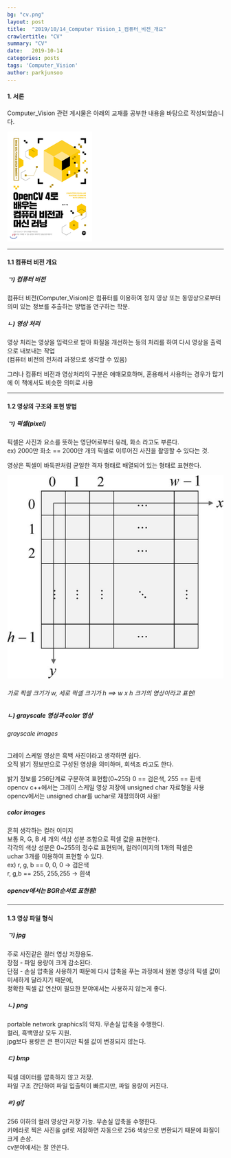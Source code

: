 ```yaml
---
bg: "cv.png"
layout: post
title:  "2019/10/14_Computer Vision_1_컴퓨터_비전_개요"
crawlertitle: "CV"
summary: "CV"
date:   2019-10-14
categories: posts
tags: 'Computer_Vision'
author: parkjunsoo
---
```


#### 1. 서론

Computer_Vision 관련 게시물은 아래의 교재를 공부한 내용을 바탕으로 작성되었습니다.

![cv_book](https://github.com/junsoofeb/junsoofeb.github.io/raw/master/assets/images/cv_book.png)
***

#### 1.1 컴퓨터 비전 개요

##### ㄱ) 컴퓨터 비전
컴퓨터 비전(Computer_Vision)은 컴퓨터를 이용하여 정지 영상 또는 동영상으로부터 의미 있는 정보를 추출하는 방법을 연구하는 학문.  

##### ㄴ) 영상 처리
영상 처리는 영상을 입력으로 받아 화질을 개선하는 등의 처리를 하여 다시 영상을 출력으로 내보내는 작업  
(컴퓨터 비전의 전처리 과정으로 생각할 수 있음)  

그러나 컴퓨터 비전과 영상처리의 구분은 애매모호하며, 혼용해서 사용하는 경우가 많기에 이 책에서도 비슷한 의미로 사용

***
#### 1.2 영상의 구조와 표현 방법

##### ㄱ) 픽셀(pixel)
픽셀은 사진과 요소를 뜻하는 영단어로부터 유래, 화소 라고도 부른다.  
ex) 2000만 화소 == 2000만 개의 픽셀로 이루어진 사진을 촬영할 수 있다는 것.  

영상은 픽셀이 바둑판처럼 균일한 격자 형태로 배열되어 있는 형태로 표현한다.


![cv_0](https://github.com/junsoofeb/junsoofeb.github.io/raw/master/assets/images/cv_0.png)

###### 가로 픽셀 크기가 w, 세로 픽셀 크기가 h ==> w x h 크기의 영상이라고 표현!


##### ㄴ) grayscale 영상과 color 영상

###### grayscale images
그레이 스케일 영상은 흑백 사진이라고 생각하면 쉽다.  
오직 밝기 정보만으로 구성된 영상을 의미하며, 회색조 라고도 한다.

밝기 정보를 256단계로 구분하여 표현함(0~255)  0 == 검은색, 255 == 흰색  
opencv c++에서는 그레이 스케일 영상 저장에 unsigned char 자료형을 사용  
opencv에서는 unsigned char를 uchar로 재정의하여 사용!




##### color images
흔히 생각하는 컬러 이미지  
보통 R, G, B 세 개의 색상 성분 조합으로 픽셀 값을 표현한다.  
각각의 색상 성분은 0~255의 정수로 표현되며, 컬러이미지의 1개의 픽셀은  
uchar 3개를 이용하여 표현할 수 있다.  
ex) r, g, b == 0, 0, 0  -> 검은색   
    r, g,b == 255, 255,255 -> 흰색

##### opencv에서는 BGR순서로 표현됨!

***

#### 1.3 영상 파일 형식

##### ㄱ) jpg  
주로 사진같은 컬러 영상 저장용도.  
장점 - 파일 용량이 크게 감소된다.  
단점 - 손실 압축을 사용하기 때문에 다시 압축을 푸는 과정에서 원본 영상의 픽셀 값이 미세하게 달라지기 때문에,  
정확한 픽셀 값 연산이 필요한 분야에서는 사용하지 않는게 좋다.

##### ㄴ) png  
portable network graphics의 약자.  무손실 압축을 수행한다.  
컬러, 흑백영상 모두 지원.  
jpg보다 용량은 큰 편이지만 픽셀 값이 변경되지 않는다.

##### ㄷ) bmp
픽셀 데이터를 압축하지 않고 저장.  
파일 구조 간단하여 파일 입출력이 빠르지만, 파일 용량이 커진다.   

##### ㄹ) gif
256 이하의 컬러 영상만 저장 가능. 무손실 압축을 수행한다.  
카메라로 찍은 사진을 gif로 저장하면 자동으로 256 색상으로 변환되기 때문에 화질이 크게 손상.  
cv분야에서는 잘 안쓴다.
